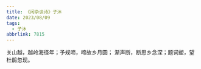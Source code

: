 ```yaml
---
title: 《闲杂谈诗》子沐
date: 2023/08/09
tags:
  - 子沐
abbrlink: 7815
---
```


关山越，越岭海径年；予规啼，啼故乡月圆；
渐声断，断思乡念深；题词塑，望杜鹃忽现。
